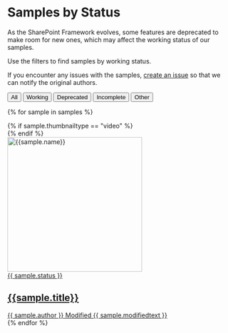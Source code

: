 # Samples by Status

As the SharePoint Framework evolves, some features are deprecated to make room for new ones, which may affect the working status of our samples.

Use the filters to find samples by working status.

If you encounter any issues with the samples, [create an issue](https://github.com/SharePoint/sp-dev-fx-webparts/issues) so that we can notify the original authors.

 <div class="well">
  <div class="button-group filters-button-group">
              <button class="button is-checked" data-filter="*">All</button>
              <button class="button" data-filter="[data-status='']">Working</button>
              <button class="button" data-filter="[data-status='Deprecated']">Deprecated</button>
              <button class="button" data-filter="[data-status='Incomplete']">Incomplete</button>
              <button class="button" data-filter=":not([data-status=''])">Other</button>
  </div>
</div>

<div class="grid">

{% for sample in samples %}

<div class="sample-item" data-framework="{{sample.framework}}" data-spfx="{{sample.spfx}}" data-modified="{{sample.modified}}" data-title="{{ sample.title }}" data-status="{{ sample.status}}"  data-thumbnail="{{sample.thumbnail}}">
  <div class="sample">
  {% if sample.thumbnailtype == "video" %}
    <div class="sample-video"><i class="ms-Icon ms-Icon--VideoSolid" aria-hidden="true"></i></div>
    {% endif %}
    <div class="sample-img">
      <a class="sample-link"
        href="{{sample.url}}"
        title="{{sample.summary}}">
        <picture>
          <img src="../../img/thumbnails/sm/{{ sample.name }}.png" width="302" alt="{{sample.name}}" data-fullsize="{{sample.thumbnail}}" data-orig="../../img/thumbnails/sm/{{ sample.name }}.png"/>
        </picture>
      </a>
    </div>
  </div>
      <a href="{{sample.url}}"
      title="{{ sample.summary }}">
<span class="location" title="Status: {{sample.statustext}}">{{ sample.status }}</span>
  <h2 class="name">
      {{sample.title}}</h2>
      <div class="sample-activity">
  <span class="author" title="{{ sample.author }}">{{ sample.author }}</span>
  <span class="modified">Modified {{ sample.modifiedtext }}</span>
  </div>
  </a>

</div>
    {% endfor %}
</div>